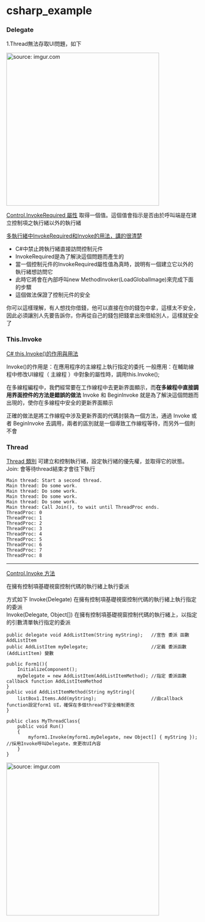 # csharp_example


### Delegate

1.Thread無法存取UI問題，如下

<a href="https://imgur.com/gNroYlO"><img src="https://i.imgur.com/gNroYlO.png" title="source: imgur.com" width="400px" /></a>

[Control.InvokeRequired 屬性][2]
取得一個值。這個值會指示是否由於呼叫端是在建立控制項之執行緒以外的執行緒


[多執行緒中InvokeRequired和Invoke的用法，講的很清楚][3]
- C#中禁止跨執行緒直接訪問控制元件
- InvokeRequired是為了解決這個問題而產生的
- 當一個控制元件的InvokeRequired屬性值為真時，說明有一個建立它以外的執行緒想訪問它
- 此時它將會在內部呼叫new MethodInvoker(LoadGlobalImage)來完成下面的步驟
- 這個做法保證了控制元件的安全

你可以這樣理解，有人想找你借錢，他可以直接在你的錢包中拿，這樣太不安全，因此必須讓別人先要告訴你，你再從自己的錢包把錢拿出來借給別人，這樣就安全了


### This.Invoke

[C# this.Invoke()的作用與用法][4]

Invoke()的作用是：在應用程序的主線程上執行指定的委托
一般應用：在輔助線程中修改UI線程（ 主線程 ）中對象的屬性時，調用this.Invoke();

在多線程編程中，我們經常要在工作線程中去更新界面顯示，而**在多線程中直接調用界面控件的方法是錯誤的做法**
Invoke 和 BeginInvoke 就是為了解決這個問題而出現的，使你在多線程中安全的更新界面顯示

正確的做法是將工作線程中涉及更新界面的代碼封裝為一個方法，通過 Invoke 或者 BeginInvoke 去調用，兩者的區別就是一個導致工作線程等待，而另外一個則不會

### Thread

[Thread 類別][1]
可建立和控制執行緒，設定執行緒的優先權，並取得它的狀態。
Join: 會等待thread結束才會往下執行

```
Main thread: Start a second thread.
Main thread: Do some work.
Main thread: Do some work.
Main thread: Do some work.
Main thread: Do some work.
Main thread: Call Join(), to wait until ThreadProc ends.
ThreadProc: 0
ThreadProc: 1
ThreadProc: 2
ThreadProc: 3
ThreadProc: 4
ThreadProc: 5
ThreadProc: 6
ThreadProc: 7
ThreadProc: 8
```

-----------------

[Control.Invoke 方法][5]

在擁有控制項基礎視窗控制代碼的執行緒上執行委派

方式如下
Invoke(Delegate) 在擁有控制項基礎視窗控制代碼的執行緒上執行指定的委派  
Invoke(Delegate, Object[]) 在擁有控制項基礎視窗控制代碼的執行緒上，以指定的引數清單執行指定的委派  

```
public delegate void AddListItem(String myString);   //宣告 委派 函數 AddListItem
public AddListItem myDelegate;                       //定義 委派函數(AddListItem) 變數

public Form1(){
	InitializeComponent();
	myDelegate = new AddListItem(AddListItemMethod); //指定 委派函數 callback function AddListItemMethod
}
public void AddListItemMethod(String myString){
	listBox1.Items.Add(myString);                    //由callback function設定form1 UI，確保在多個thread下安全機制更改
}
```

```
public class MyThreadClass{
	public void Run()
	{
		myform1.Invoke(myform1.myDelegate, new Object[] { myString });  //採用Invoke呼叫Delegate，來更改UI內容
	}
}
```

<a href="https://imgur.com/I8dFiOC"><img src="https://i.imgur.com/I8dFiOC.png" title="source: imgur.com" width="400px" /></a>


[1]:https://docs.microsoft.com/zh-tw/dotnet/api/system.threading.thread?view=net-6.0
[2]:https://docs.microsoft.com/zh-tw/dotnet/api/system.windows.forms.control.invokerequired?view=windowsdesktop-6.0
[3]:https://www.796t.com/content/1549952496.html
[4]:http://www.aspphp.online/bianchen/dnet/gydnet/201701/169881.html
[5]:https://docs.microsoft.com/zh-tw/dotnet/api/system.windows.forms.control.invoke?view=windowsdesktop-6.0&viewFallbackFrom=netstandard-2.0